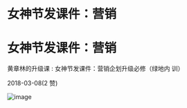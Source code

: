 # 女神节发课件：营销

# 女神节发课件：营销

黄章林的升级课 : 女神节发课件：营销企划升级必修（绿地内 训）

2018-03-08(2 赞)

![image](img/Image_288.png)